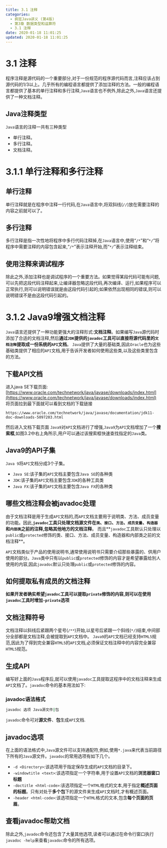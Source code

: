 ```yaml
---
title: 3.1 注释
categories: 
  - 疯狂Java讲义 (第4版)
  - 第3章 数据类型和运算符
  - 3.1 注释
date: 2020-01-18 11:01:25
updated: 2020-01-18 11:01:25
---
```

# 3.1 注释
程序注释是源代码的一个重要部分,对于一份规范的程序源代码而言,注释应该占到源代码的1/3以上。几乎所有的编程语言都提供了添加注释的方法。一般的编程语言都提供了基本的单行注释和多行注释,`Java`语言也不例外,除此之外,`Java`语言还提供了一种文档注释。
## Java注释类型
`Java`语言的注释一共有三种类型
- 单行注释。
- 多行注释。
- 文档注释。

# 3.1.1 单行注释和多行注释
## 单行注释
单行注释就是在程序中注释一行代码,在`Java`语言中,将双斜线(`//`)放在需要注释的内容之前就可以了。
## 多行注释
多行注释是指一次性地将程序中多行代码注释掉,在`Java`语言中,使用“`/*`”和“`*/`”将程序中需要注释的内容包含起来,“`/*`”表示注释开始,而“`*/`”表示注释结束。

## 使用注释来调试程序
除此之外,添加注释也是调试程序的一个重要方法。如果觉得某段代码可能有问题,可以先把这段代码注释起来,让编译器忽略这段代码,再次编译、运行,如果程序可以正常执行,则可以说明错误就是由这段代码引起的;如果依然出现相同的错误,则可以说明错误不是由这段代码引起的。
# 3.1.2 Java9增强文档注释
`Java`语言还提供了一种功能更强大的注释形式:**文档注释**。如果编写`Java`源代码时添加了合适的文档注释,然后**通过`JDK`提供的`javadoc`工具可以直接将源代码里的`文档注释`提取成一份系统的`API`文档**。
`Java`提供了大量的基础类,因此`Oracle`也为这些基础类提供了相应的`API`文档,用于告诉开发者如何使用这些类,以及这些类里包含的方法。
## 下载API文档
进入java SE下载页面:
[https://www.oracle.com/technetwork/java/javase/downloads/index.html](https://www.oracle.com/technetwork/java/javase/downloads/index.html)
将页面拉到最下面就可以看到文档的下载链接
```
https://www.oracle.com/technetwork/java/javase/documentation/jdk11-doc-downloads-5097203.html
```
然后进入文档下载页面
`Java9`对`API`文档进行了增强,`Java9`为`API`文档增加了一个**搜索框**,如图3.2中右上角所示,用户可以通过该搜索框快速查找指定的`Java`类。
## Java9的API子集
`Java 9`将`API`文档分成3个子集。
- `Java SE`:该子集的`API`文档主要包含`Java SE`的各种类
- `JDK`:该子集的`API`文档主要包含`JDK`的各种工具类
- `Java FX`:该子集的`API`文档主要包含`Java FX`的各种类

## 哪些文档注释会被javadoc处理
由于文档注释是用于生成`API`文档的,而`API`文档主要用于说明类、方法、成员变量的功能。因此,**`javadoc`工具只处理文档源文件在`类`、`接口`、`方法`、`成员变量`、`构造器`和`内部类`之前的注释,忽略其他地方的文档注释**。
而且**`javadoc`工具默认只处理以`public`或`protected`修饰的类、接口、方法、成员变量、构造器和内部类之前的文档注释**。

`API`文档类似于产品的使用说明书,通常使用说明书只需要介绍那些暴露的、供用户使用的部分。`Java`类中只有以`public`或`protected`修饰的内容才是希望暴露给別人使用的内容,因此`javadoc`默认只处理`public`或`protected`修饰的内容。
## 如何提取私有成员的文档注释
**如果开发者确实希望`javadoc`工具可以提取`private`修饰的内容,则可以在使用`javadoc`工具时增加`-private`选项**

## 文档注释符号
文档注释以斜线后紧跟两个星号(`/**`)开始,以星号后紧跟一个斜线(`*/`)结束,中间部分全部都是文档注释,会被提取到`API`文档中。
`Java9`的`API`文档已经支持`HTML5`规范,因此为了得到完全兼容`HTML5`的`API`文档,必须保证文档注释中的内容完全兼容`HTML5`规范。
## 生成API
编写好上面的`Java`程序后,就可以使用`javadoc`工具提取这程序中的文档注释来生成`API`文档了。`javadoc`命令的基本用法如下:
### javadoc语法格式
```cmd
javadoc 选项 Java源文件|包
```
`javadoc`命令可对**源文件**、**包**生成`API`文档.
## javadoc选项
在上面的语法格式中,`Java`源文件可以支持通配符,例如,使用`*.java`来代表当前路径下所有的`Java`源文件。`javadoc`的常用选项有如下几个。
- `-d <Directory>`:该选项用于指定保存生成的`API`文档的目录下。
- `-windowtitle <text>`:该选项指定一个字符串,用于设置`API`文档的**浏览器窗口标题**
- `-doctitle <html-code>`:该选项指定一个`HTML`格式的文本,用于指定**概述页面的标题**。只有对处于**多个包**下的源文件来生成`API`文档时,才有概述页面。
- `-header <html-code>`:该选项指定一个`HTML`格式的文本,包含**每个页面的页眉**。

## 查看javadoc帮助文档
除此之外,`javadoc`命令还包含了大量其他选项,读者可以通过在命令行窗口执行`javadoc -help`来查看`javadoc`命令的所有选项。




